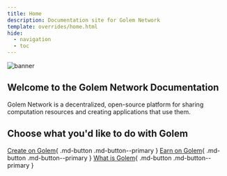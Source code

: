 ```yaml
---
title: Home
description: Documentation site for Golem Network
template: overrides/home.html
hide:
  - navigation
  - toc
---
```


![banner](/assets/banner.gif)

## Welcome to the Golem Network Documentation

Golem Network is a decentralized, open-source platform for sharing computation resources and creating applications that use them.

## Choose what you'd like to do with Golem


[Create on Golem](creators/index.md){ .md-button .md-button--primary }
[Earn on Golem](providers/index.md){ .md-button .md-button--primary }
[What is Golem](architecture/index.md){ .md-button .md-button--primary }


